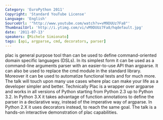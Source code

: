 ```yaml
---
Category: 'EuroPython 2011'
Copyright: 'Standard YouTube License'
Language: 'English'
SourceUrl: '"http://www.youtube.com/watch?v=vM9DUUz7Fa8"'
ThumbnailUrl: 'http://i.ytimg.com/vi/vM9DUUz7Fa8/hqdefault.jpg'
date: '2011-07-13'
speakers: [Michele Simionato]
tags: [api, argparse, cmd, decorators, parser]
---
```

plac is general purpose tool than can be used to define command-oriented
domain specific languages (DSLs). In its simplest form it can be used as a
command-line arguments parser with an easier-to-use API than argparse. It can
also be used to replace the cmd module in the standard library. Moreover it
can be used to automatize functional tests and for much more. The talk will
touch upon many use cases where plac can make your life as a developer simpler
and better. Technically Plac is a wrapper over argparse and works in all
versions of Python starting from Python 2.3 up to Python 3.2. In Python 3.X it
takes advantage of function annotations to define the parser in a declarative
way, instead of the imperative way of argparse. In Python 2.X it uses
decorators instead, to reach the same goal. The talk is a hands-on interactive
demonstration of plac capabilities.

